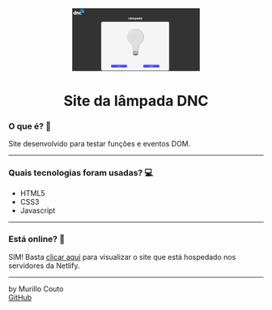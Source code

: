 <div align="center">
	<a href="(https://github.com/MurilloCouto/lampada-dnc)" target="_blank">
		<img src="pagelampada.png" alt="IntroImage" width="50%"/>
	</a>
</div>

<div align="center">
	<h1>Site da lâmpada DNC</h1>
</div>

### O que é? 🤔
Site desenvolvido para testar funções e eventos DOM.
<hr>

### Quais tecnologias foram usadas? 💻
- HTML5
- CSS3
- Javascript
<hr>

### Está online? 📡
SIM! Basta [clicar aqui](https://lampada-dncc.netlify.app/) para visualizar o site que está hospedado nos servidores da Netlify.
<hr>

by Murillo Couto<br>
[GitHub](https://github.com/MurilloCouto)
